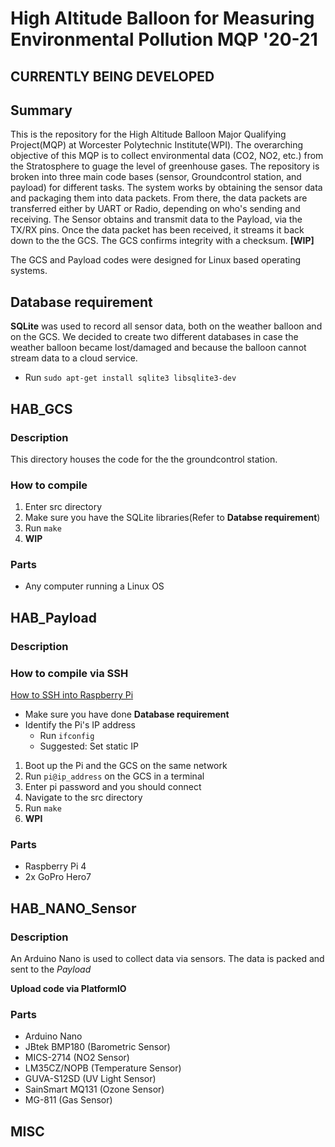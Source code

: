 # High Altitude Balloon for Measuring Environmental Pollution MQP '20-21

## CURRENTLY BEING DEVELOPED

## Summary
This is the repository for the High Altitude Balloon Major Qualifying Project(MQP) at Worcester Polytechnic Institute(WPI). The overarching objective of this MQP is to collect environmental data (CO2, NO2, etc.) from the Stratosphere to guage the level of greenhouse gases. The repository is broken into three main code bases (sensor, Groundcontrol station, and payload) for different tasks. The system works by obtaining the sensor data and packaging them into data packets. From there, the data packets are transferred either by UART or Radio, depending on who's sending and receiving. The Sensor obtains and transmit data to the Payload, via the TX/RX pins. Once the data packet has been received, it streams it back down to the the GCS. The GCS confirms integrity with a checksum. **[WIP]**

The GCS and Payload codes were designed for Linux based operating systems.

## Database requirement
**SQLite** was used to record all sensor data, both on the weather balloon and on the GCS. We decided to create two different databases in case the weather balloon became lost/damaged and because the balloon cannot stream data to a cloud service.
* Run `sudo apt-get install sqlite3 libsqlite3-dev`

## HAB_GCS
### Description
This directory houses the code for the the groundcontrol station. 

### How to compile
1. Enter src directory
2. Make sure you have the SQLite libraries(Refer to **Databse requirement**)
3. Run `make` 
4. **WIP**

### Parts
* Any computer running a Linux OS

## HAB_Payload
### Description

### How to compile via SSH
[How to SSH into Raspberry Pi](https://www.raspberrypi.org/documentation/remote-access/ssh/)

* Make sure you have done **Database requirement**
* Identify the Pi's IP address
  * Run `ifconfig`
  * Suggested: Set static IP
1. Boot up the Pi and the GCS on the same network
2. Run `pi@ip_address` on the GCS in a terminal
3. Enter pi password and you should connect
4. Navigate to the src directory
5. Run `make`
6. **WPI**

### Parts
* Raspberry Pi 4
* 2x GoPro Hero7

## HAB_NANO_Sensor
### Description
An Arduino Nano is used to collect data via sensors. The data is packed and sent to the *Payload*

**Upload code via PlatformIO**

### Parts
* Arduino Nano
* JBtek BMP180 (Barometric Sensor)
* MICS-2714 (NO2 Sensor)
* LM35CZ/NOPB (Temperature Sensor)
* GUVA-S12SD (UV Light Sensor)
* SainSmart MQ131 (Ozone Sensor)
* MG-811 (Gas Sensor)

## MISC
